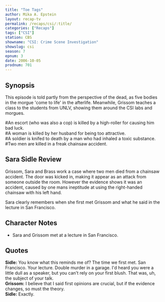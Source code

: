 ```yaml
---
title: "Toe Tags"
author: Mika A. Epstein
layout: recap-tv
permalink: /recaps/csi/:title/
categories: ["Recaps"]
tags: ["CSI"]
station: CBS
showname: "CSI: Crime Scene Investigation"
showslug: csi
season: 7
epnum: 3
date: 2006-10-05
prodnum: 701  
---
```


## Synopsis

This episode is told partly from the perspective of the dead, as five bodies in the morgue 'come to life' in the afterlife. Meanwhile, Grissom teaches a class to the students from UNLV, showing them around the CSI labs and morgues.

#An escort (who was also a cop) is killed by a high-roller for causing him bad luck.  
#A woman is killed by her husband for being too attractive.  
#A soldier is knifed to death by a man who had inhaled a toxic substance.  
#Two men are killed in a freak chainsaw accident.

## Sara Sidle Review

Grissom, Sara and Brass work a case where two men died from a chainsaw accident. The door was kicked in, making it appear as an attack from someone outside the room. However the evidence shows it was an accident, caused by one mans ineptitude at using the right-handed chainsaw with his left hand.

Sara clearly remembers when she first met Grissom and what he said in the lecture in San Francisco.

## Character Notes

* Sara and Grissom met at a lecture in San Francisco.

## Quotes

**Sidle:** You know what this reminds me of? The time we first met. San Francisco. Your lecture. Double murder in a garage. I'd heard you were a little dull as a speaker, but you can't rely on your first blush. That was, uh, the subject of your talk.  
**Grissom:** I believe that I said first opinions are crucial, but if the evidence changes, so must the theory.  
**Sidle:** Exactly.

